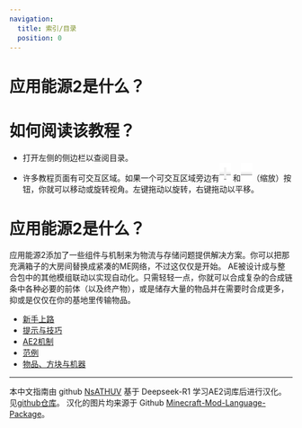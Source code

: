 ```yaml
---
navigation:
  title: 索引/目录
  position: 0
---
```

# 应用能源2是什么？

# 如何阅读该教程？

* 打开左侧的侧边栏以查阅目录。
* 许多教程页面有可交互区域。如果一个可交互区域旁边有![Plus](assets/diagrams/plus.png)
和![Minus](assets/diagrams/minus.png)（缩放）按钮，你就可以移动或旋转视角。左键拖动以旋转，右键拖动以平移。

# 应用能源2是什么？

应用能源2添加了一些组件与机制来为物流与存储问题提供解决方案。你可以把那充满箱子的大房间替换成紧凑的ME网络，不过这仅仅是开始。
AE被设计成与整合包中的其他模组联动以实现自动化。只需轻轻一点，你就可以合成复杂的合成链条中各种必要的前体（以及终产物），或是储存大量的物品并在需要时合成更多，抑或是仅仅在你的基地里传输物品。

* [新手上路](getting-started.md)
* [提示与技巧](tips-and-tricks.md)
* [AE2机制](ae2-mechanics/ae2-mechanics-index.md)
* [范例](example-setups/example-setups-index.md)
* [物品、方块与机器](items-blocks-machines/items-blocks-machines-index.md)

<GameScene zoom="4" interactive={true}>
  <ImportStructure src="assets/assemblies/autocraft_setup_greebles.snbt" />
  <IsometricCamera yaw="195" pitch="30" />
</GameScene>

---

本中文指南由 github [NsATHUV](https://github.com/NsATHUV) 基于 Deepseek-R1 学习AE2词库后进行汉化。见[github仓库](https://github.com/NsATHUV/AE2-1.20.1-Guide-zh_CN)。
汉化的图片均来源于 Github [Minecraft-Mod-Language-Package](https://github.com/CFPAOrg/Minecraft-Mod-Language-Package/tree/main/projects/1.20/assets/applied-energistics-2/ae2/ae2guide/assets/diagrams)。